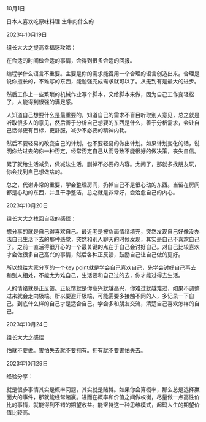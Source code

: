 10月1日

日本人喜欢吃原味料理 生牛肉什么的



2023年10月19日

组长大大之提高幸福感攻略：

在合适的时间做合适的事情，会得到很多合适的回报。

编程学什么语言不重要。主要是你的需求能否用一个合理的语言创造出来。合理是说你擅长的，不难写的东西，能勉强完成需求就可以了。从无到有是最大的进步。

然后工作上一些繁琐的机械作业写个脚本，交给脚本来做，因为自己工作变轻松了，人能得到很强的满足感。

人知道自己想要什么是最重要的，知道自己的需求不盲目听取别人意见，总之就是听取很多人的意见，然后善于分析自己想要的东西是什么，善于分析需求，会让自己活得更有目标，更舒服，减少不必要的精神内耗。

然后不要轻易的改变自己的计划。也不要轻易的做出计划。如果计划变化的话，说明你给过去的你一种否定，经常否定自己从而导致不能很好的做决策，丧失自信。

累了就给生活减负，做减法生活，删掉不必要的内容。太闲了，那就多找朋友玩，你会找到自己想做啥的。

总之，代谢非常的重要，学会整理房间，扔掉自己不是很心动的东西。当留在房间都是心动的东西，并且干净整洁，总之就是非常好，会治愈自己的内心。



2023年10月20日

组长大大之找回自我的感悟：

想分享的就是自己得喜欢自己。最近老是被负面情绪填充，突然发现自己好像没办法自己生活下去的那种感觉，突然和别人聊天的时候发现，其实是自己不喜欢自己了。之前一直活得很开心的一个最关键的点在于自己会讨好自己。对自己比较喜欢才会做很多自己高兴的事情，然后各种正反馈，鼓励自己让自己做的更好。

所以想给大家分享的一个key point就是学会自己喜欢自己，先学会讨好自己再去和别人相处，不能太为难自己，生活要和自己过的去，你才能过得去生活。

人的情绪就是正反馈。正反馈就是你高兴就越高兴，你难过就越难过，如果不调整过来就会走向极端。所以要避开极端，可能需要多接触不同的人，多记录一下自己。到底什么样的自己才是适合自己。学会多和朋友交流，清楚自己喜欢怎样的自己。



2023年10月24日

组长大大之感悟

怕就不要做。害怕失去就不要拥有。拥有就不要害怕失去。



2023年10月29日

经验分享：

就是很多事情其实是概率问题，其实就是赌博。如果你会算概率，那么总是选择赢面大的事件，那就能经常赌赢。进而在概率和价值之间做权衡，尽量做一点高性价比的事情，就能得到不错的期望收益。能坚持这一种思维模式，起码人生的期望价值比较高。

